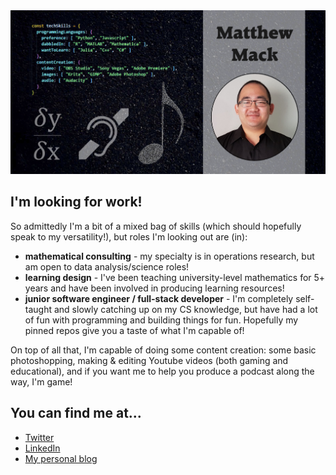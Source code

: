 <img src="github_header_image.png" alt="Header image for Matthew Mack's Github Profile" style="max-width: 100%;" />

## I'm looking for work!

So admittedly I'm a bit of a mixed bag of skills (which should hopefully speak to my versatility!), but roles I'm looking out are (in):

* **mathematical consulting** - my specialty is in operations research, but am open to data analysis/science roles!
* **learning design** - I've been teaching university-level mathematics for 5+ years and have been involved in producing learning resources!
* **junior software engineer / full-stack developer** - I'm completely self-taught and slowly catching up on my CS knowledge, but have had a lot of fun with programming and building things for fun. Hopefully my pinned repos give you a taste of what I'm capable of!

On top of all that, I'm capable of doing some content creation: some basic photoshopping, making & editing Youtube videos (both gaming and educational), and if you want me to help you produce a podcast along the way, I'm game!

## You can find me at...

* <a href="https://twitter.com/matthras">Twitter</a> 
* <a href="https://www.linkedin.com/in/matthewypmack/">LinkedIn</a>
* <a href="https://matthras.com">My personal blog</a>

<!--
**matthras/matthras** is a ✨ _special_ ✨ repository because its `README.md` (this file) appears on your GitHub profile.

Here are some ideas to get you started:

- 🔭 I’m currently working on ...
- 🌱 I’m currently learning ...
- 👯 I’m looking to collaborate on ...
- 🤔 I’m looking for help with ...
- 💬 Ask me about ...
- 📫 How to reach me: ...
- 😄 Pronouns: ...
- ⚡ Fun fact: ...
-->
